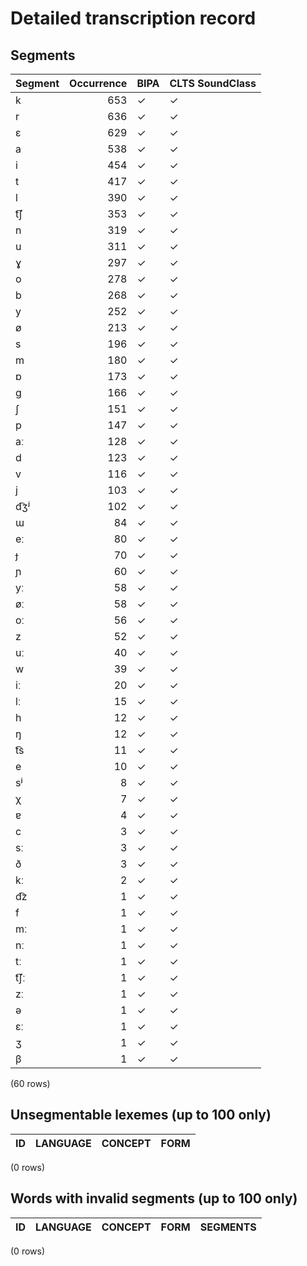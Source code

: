 
# Detailed transcription record

## Segments

| Segment | Occurrence | BIPA | CLTS SoundClass |
|:----------|-------------:|:-------|:------------------|
| k | 653 | ✓ | ✓ |
| r | 636 | ✓ | ✓ |
| ɛ | 629 | ✓ | ✓ |
| a | 538 | ✓ | ✓ |
| i | 454 | ✓ | ✓ |
| t | 417 | ✓ | ✓ |
| l | 390 | ✓ | ✓ |
| t͡ʃ | 353 | ✓ | ✓ |
| n | 319 | ✓ | ✓ |
| u | 311 | ✓ | ✓ |
| ɣ | 297 | ✓ | ✓ |
| o | 278 | ✓ | ✓ |
| b | 268 | ✓ | ✓ |
| y | 252 | ✓ | ✓ |
| ø | 213 | ✓ | ✓ |
| s | 196 | ✓ | ✓ |
| m | 180 | ✓ | ✓ |
| ɒ | 173 | ✓ | ✓ |
| ɡ | 166 | ✓ | ✓ |
| ʃ | 151 | ✓ | ✓ |
| p | 147 | ✓ | ✓ |
| aː | 128 | ✓ | ✓ |
| d | 123 | ✓ | ✓ |
| v | 116 | ✓ | ✓ |
| j | 103 | ✓ | ✓ |
| d͡ʒʲ | 102 | ✓ | ✓ |
| ɯ | 84 | ✓ | ✓ |
| eː | 80 | ✓ | ✓ |
| ɟ | 70 | ✓ | ✓ |
| ɲ | 60 | ✓ | ✓ |
| yː | 58 | ✓ | ✓ |
| øː | 58 | ✓ | ✓ |
| oː | 56 | ✓ | ✓ |
| z | 52 | ✓ | ✓ |
| uː | 40 | ✓ | ✓ |
| w | 39 | ✓ | ✓ |
| iː | 20 | ✓ | ✓ |
| lː | 15 | ✓ | ✓ |
| h | 12 | ✓ | ✓ |
| ŋ | 12 | ✓ | ✓ |
| t͡s | 11 | ✓ | ✓ |
| e | 10 | ✓ | ✓ |
| sʲ | 8 | ✓ | ✓ |
| χ | 7 | ✓ | ✓ |
| ɐ | 4 | ✓ | ✓ |
| c | 3 | ✓ | ✓ |
| sː | 3 | ✓ | ✓ |
| ð | 3 | ✓ | ✓ |
| kː | 2 | ✓ | ✓ |
| d͡z | 1 | ✓ | ✓ |
| f | 1 | ✓ | ✓ |
| mː | 1 | ✓ | ✓ |
| nː | 1 | ✓ | ✓ |
| tː | 1 | ✓ | ✓ |
| t͡ʃː | 1 | ✓ | ✓ |
| zː | 1 | ✓ | ✓ |
| ə | 1 | ✓ | ✓ |
| ɛː | 1 | ✓ | ✓ |
| ʒ | 1 | ✓ | ✓ |
| β | 1 | ✓ | ✓ |

(60 rows)



## Unsegmentable lexemes (up to 100 only)

| ID | LANGUAGE | CONCEPT | FORM |
|------|------------|-----------|--------|

(0 rows)



## Words with invalid segments (up to 100 only)

| ID | LANGUAGE | CONCEPT | FORM | SEGMENTS |
|------|------------|-----------|--------|------------|

(0 rows)


